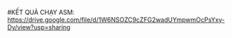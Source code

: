 #KẾT QUẢ CHẠY ASM: https://drive.google.com/file/d/1W6NSOZC9cZFG2wadUYmpwmOcPsYxy-Dy/view?usp=sharing
